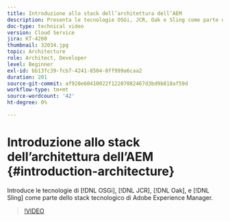 ```yaml
---
title: Introduzione allo stack dell’architettura dell’AEM
description: Presenta le tecnologie OSGi, JCR, Oak e Sling come parte dello stack di tecnologia di Adobe Experience Manager.
doc-type: technical video
version: Cloud Service
jira: KT-4260
thumbnail: 32034.jpg
topic: Architecture
role: Architect, Developer
level: Beginner
exl-id: bb13fc39-fcb7-4241-8504-8ff999a6caa2
duration: 201
source-git-commit: af928e60410022f12207082467d3bd9b818af59d
workflow-type: tm+mt
source-wordcount: '42'
ht-degree: 0%

---
```


# Introduzione allo stack dell’architettura dell’AEM {#introduction-architecture}

Introduce le tecnologie di [!DNL OSGi], [!DNL JCR], [!DNL Oak], e [!DNL Sling] come parte dello stack tecnologico di Adobe Experience Manager.

>[!VIDEO](https://video.tv.adobe.com/v/32034?quality=12&learn=on)
